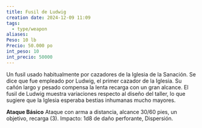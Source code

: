 ```yaml
---
title: Fusil de Ludwig
creation date: 2024-12-09 11:09
tags:
  - type/weapon
aliases: 
Peso: 10 lb
Precio: 50.000 po
int_peso: 10
int_precio: 50000
---
```

Un fusil usado habitualmente por cazadores de la Iglesia de la Sanación. Se dice que fue empleado por Ludwig, el primer cazador de la Iglesia. Su cañón largo y pesado compensa la lenta recarga con un gran alcance. El fusil de Ludwig muestra variaciones respecto al diseño del taller, lo que sugiere que la Iglesia esperaba bestias inhumanas mucho mayores.

**Ataque Básico**
Ataque con arma a distancia, alcance 30/60  pies, un objetivo, recarga (3).
Impacto: 1d8 de daño perforante, Dispersión.